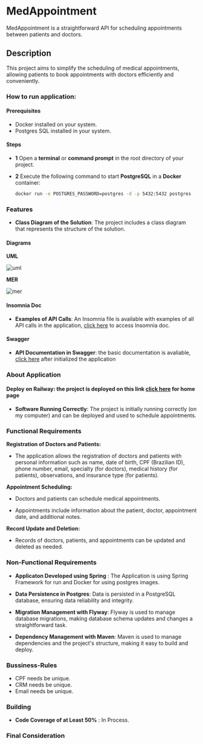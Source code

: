 # MedAppointment
MedAppointment is a straightforward API for scheduling appointments between patients and doctors.

## Description
This project aims to simplify the scheduling of medical appointments, allowing patients to book appointments with doctors efficiently and conveniently.

### How to run application:

#### Prerequisites

- Docker installed on your system.
- Postgres SQL installed in your system.

#### Steps

- **1**  Open a **terminal** or **command prompt** in the root directory of your project.

- **2** Execute the following command to start **PostgreSQL** in a **Docker** container:

   ```bash
   docker run -e POSTGRES_PASSWORD=postgres -d -p 5432:5432 postgres


### Features

- **Class Diagram of the Solution**: The project includes a class diagram that represents the structure of the solution.

#### Diagrams

**UML**


![uml](https://github.com/jonasesoft/MedAppointment/blob/main/Documetation%20(isomnia%20and%20UML)/UML.png)

**MER**


![mer](https://github.com/jonasesoft/MedAppointment/blob/main/Documetation%20(isomnia%20and%20UML)/postgres%20-%20public%20-%20appointment.png)
#### Insomnia Doc
- **Examples of API Calls**: An Insomnia file is available with examples of all API calls in the application, [click here](https://github.com/jonasesoft/MedAppointment/blob/main/Documetation%20(isomnia%20and%20UML)/Insomnia_2023-10-07.json) to access Insomnia doc.


#### Swagger
- **API Documentation in Swagger**: the basic documentation is avaliable, [click here](http://localhost:8080/swagger-ui/index.html#/appointment-controller) after initialized the application

### About Application

#### Deploy on Railway: the project is deployed on this link [click here](https://medappointment-production.up.railway.app/) for home page 

- **Software Running Correctly**: The project is initially running correctly (on my computer) and can be deployed and used to schedule appointments.

### Functional Requirements

**Registration of Doctors and Patients:**

- The application allows the registration of doctors and patients with personal information such as name, date of birth, CPF (Brazilian ID), phone number, email, specialty (for doctors), medical history (for patients), observations, and insurance type (for patients).

**Appointment Scheduling:**

- Doctors and patients can schedule medical appointments.

- Appointments include information about the patient, doctor, appointment date, and additional notes.

**Record Update and Deletion:**

- Records of doctors, patients, and appointments can be updated and deleted as needed.

### Non-Functional Requirements

- **Applicaton Developed using Spring** : The Application is using Spring Framework for run and Docker for using postgres images.


- **Data Persistence in Postgres**: Data is persisted in a PostgreSQL database, ensuring data reliability and integrity.


- **Migration Management with Flyway**: Flyway is used to manage database migrations, making database schema updates and changes a straightforward task.


- **Dependency Management with Maven**: Maven is used to manage dependencies and the project's structure, making it easy to build and deploy.

### Bussiness-Rules
- CPF needs be unique.
- CRM needs be unique.
- Email needs be unique.

  

### Building

- **Code Coverage of at Least 50%** : In Process.


### Final Consideration




